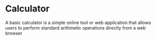# Calculator
A basic calculator is a simple online tool or web application that allows users to perform standard arithmetic operations directly from a web browser
